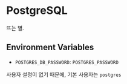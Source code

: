 # PostgreSQL

뜨는 별.

## Environment Variables

- `POSTGRES_DB_PASSWORD`: `POSTGRES_PASSWORD`

사용자 설정이 없기 때문에, 기본 사용자는 `postgres`
